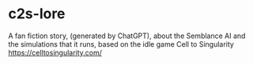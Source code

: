 # c2s-lore
A fan fiction story, (generated by ChatGPT), about the Semblance AI and the simulations that it runs, based on the idle game Cell to Singularity https://celltosingularity.com/
